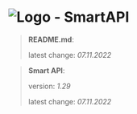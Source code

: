 # ![Logo](https://cdn.minevalley.eu/branding/logo_64px_cropped.png) - SmartAPI

> **README.md**:
>
> latest change: _07.11.2022_

> **Smart API**:
>
> version: _1.29_
>
> latest change: _07.11.2022_
